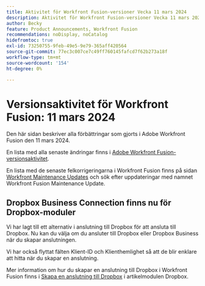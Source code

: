 ```yaml
---
title: Aktivitet för Workfront Fusion-versioner Vecka 11 mars 2024
description: Aktivitet för Workfront Fusion-versioner Vecka 11 mars 2024
author: Becky
feature: Product Announcements, Workfront Fusion
recommendations: noDisplay, noCatalog
hidefromtoc: true
exl-id: 73250755-9feb-49e5-9e79-365aff420564
source-git-commit: 77ec3c007ce7c49ff760145fafcd7f62b273a18f
workflow-type: tm+mt
source-wordcount: '154'
ht-degree: 0%

---
```


# Versionsaktivitet för Workfront Fusion: 11 mars 2024

Den här sidan beskriver alla förbättringar som gjorts i Adobe Workfront Fusion den 11 mars 2024.

En lista med alla senaste ändringar finns i [Adobe Workfront Fusion-versionsaktivitet](/help/workfront-fusion/fusion-product-releases/fusion-release-activity.md).

En lista med de senaste felkorrigeringarna i Workfront Fusion finns på sidan [Workfront Maintenance Updates](https://experienceleague.adobe.com/docs/workfront-known-issues/releases/current-updates.html) och sök efter uppdateringar med namnet Workfront Fusion Maintenance Update.

## Dropbox Business Connection finns nu för Dropbox-moduler

Vi har lagt till ett alternativ i anslutning till Dropbox för att ansluta till Dropbox. Nu kan du välja om du ansluter till Dropbox eller Dropbox Business när du skapar anslutningen.

Vi har också flyttat fälten Klient-ID och Klienthemlighet så att de blir enklare att hitta när du skapar en anslutning.

Mer information om hur du skapar en anslutning till Dropbox i Workfront Fusion finns i [Skapa en anslutning till Dropbox](/help/workfront-fusion/references/apps-and-modules/third-party-connectors/dropbox-modules.md#create-a-connection-to-dropbox) i artikelmodulen Dropbox.
